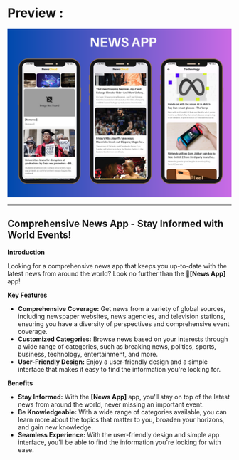 # Preview :

  <img src="app_preview.png">
<hr>

## Comprehensive News App - Stay Informed with World Events!

**Introduction**

Looking for a comprehensive news app that keeps you up-to-date with the latest news from around the world? Look no further than the **[ًNews App]** app!

**Key Features**

* **Comprehensive Coverage:** Get news from a variety of global sources, including newspaper websites, news agencies, and television stations, ensuring you have a diversity of perspectives and comprehensive event coverage.
* **Customized Categories:** Browse news based on your interests through a wide range of categories, such as breaking news, politics, sports, business, technology, entertainment, and more.
* **User-Friendly Design:** Enjoy a user-friendly design and a simple interface that makes it easy to find the information you're looking for.

**Benefits**

* **Stay Informed:** With the **[News App]** app, you'll stay on top of the latest news from around the world, never missing an important event.
* **Be Knowledgeable:** With a wide range of categories available, you can learn more about the topics that matter to you, broaden your horizons, and gain new knowledge.
* **Seamless Experience:** With the user-friendly design and simple app interface, you'll be able to find the information you're looking for with ease.
